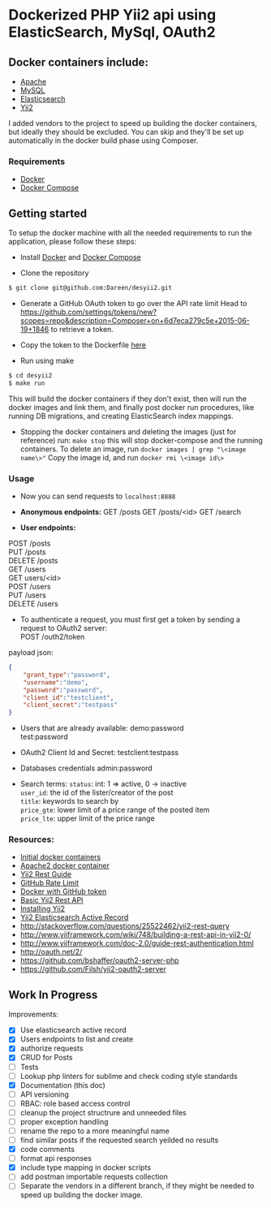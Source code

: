 # Dockerized PHP Yii2 api using ElasticSearch, MySql, OAuth2

## Docker containers include:

* [Apache](https://github.com/tutumcloud/apache-php)
* [MySQL](https://github.com/tutumcloud/mysql)
* [Elasticsearch](https://github.com/tutumcloud/elasticsearch)
* [Yii2](http://www.yiiframework.com/)

I added vendors to the project to speed up building the docker containers, but ideally they should be excluded. You can skip and they'll be set up automatically in the docker build phase using Composer.


### Requirements

* [Docker](https://docker.com/)
* [Docker Compose](http://docs.docker.com/compose/)

## Getting started

To setup the docker machine with all the needed requirements to run the application, please follow these steps:

* Install [Docker](https://docker.com/) and [Docker Compose](http://docs.docker.com/compose/)


* Clone the repository
```sh
$ git clone git@github.com:Dareen/desyii2.git
```

* Generate a GitHub OAuth token to go over the API rate limit
Head to https://github.com/settings/tokens/new?scopes=repo&description=Composer+on+6d7eca279c5e+2015-06-19+1846
to retrieve a token.

* Copy the token to the Dockerfile [here](https://github.com/Dareen/desyii2/blob/master/images/front/Dockerfile#L3)

* Run using make
```sh
$ cd desyii2
$ make run
```

This will build the docker containers if they don't exist, then will run the docker images and link them, and finally post docker run procedures, like running DB migrations, and creating ElasticSearch index mappings.


* Stopping the docker containers and deleting the images (just for reference)
run:
`make stop`
this will stop docker-compose and the running containers.
To delete an image, run `docker images | grep "\<image name\>"`
Copy the image id, and run `docker rmi \<image id\>`

### Usage

* Now you can send requests to `localhost:8888`
* **Anonymous endpoints:**
GET /posts
GET /posts/\<id\>
GET /search

* **User endpoints:**

POST /posts<br/>
PUT /posts<br/>
DELETE /posts<br/>
GET /users<br/>
GET users/\<id\><br/>
POST /users<br/>
PUT /users<br/>
DELETE /users<br/>

* To authenticate a request, you must first get a token by sending a request to OAuth2 server:<br/>
POST /outh2/token

payload json:
```json
{
    "grant_type":"password",
    "username":"demo",
    "password":"password",
    "client_id":"testclient",
    "client_secret":"testpass"
}
```

* Users that are already available:
demo:password<br/>
test:password<br/>

* OAuth2 Client Id and Secret:
testclient:testpass<br/>

* Databases credentials
admin:password<br/>

* Search terms:
`status`: int: 1 => active, 0 -> inactive<br/>
`user_id`: the id of the lister/creator of the post<br/>
`title`: keywords to search by<br/>
`price_gte`: lower limit of a price range of the posted item<br/>
`price_lte`: upper limit of the price range<br/>


### Resources:

* [Initial docker containers](https://github.com/kasperisager/phpstack)
* [Apache2 docker container](https://registry.hub.docker.com/u/tutum/apache-php/)
* [Yii2 Rest Guide](http://www.yiiframework.com/doc-2.0/guide-rest-quick-start.html)
* [GitHub Rate Limit](https://github.com/composer/composer/blob/master/doc/articles/troubleshooting.md#api-rate-limit-and-oauth-tokens)
* [Docker with GitHub token](https://devops.profitbricks.com/tutorials/configure-a-docker-container-to-automatically-pull-from-github-using-oauth/)
* [Basic Yii2 Rest API](http://budiirawan.com/setup-restful-api-yii2/)
* [Installing Yii2](http://www.yiiframework.com/doc-2.0/guide-start-installation.html#recommended-apache-configuration)
* [Yii2 Elasticsearch Active Record](http://www.yiiframework.com/doc-2.0/yii-elasticsearch-activerecord.html)
* http://stackoverflow.com/questions/25522462/yii2-rest-query
* http://www.yiiframework.com/wiki/748/building-a-rest-api-in-yii2-0/
* http://www.yiiframework.com/doc-2.0/guide-rest-authentication.html
* http://oauth.net/2/
* https://github.com/bshaffer/oauth2-server-php
* https://github.com/Filsh/yii2-oauth2-server

## Work In Progress

Improvements:
- [x] Use elasticsearch active record
- [x] Users endpoints to list and create
- [x] authorize requests
- [x] CRUD for Posts
- [ ] Tests
- [ ] Lookup php linters for sublime and check coding style standards
- [x] Documentation (this doc)
- [ ] API versioning
- [ ] RBAC: role based access control
- [ ] cleanup the project structrure and unneeded files
- [ ] proper exception handling
- [ ] rename the repo to a more meaningful name
- [ ] find similar posts if the requested search yeilded no results
- [x] code comments
- [ ] format api responses
- [x] include type mapping in docker scripts
- [ ] add postman importable requests collection
- [ ] Separate the vendors in a different branch, if they might be needed to speed up building the docker image.
